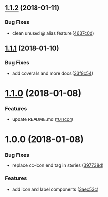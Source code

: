 <a name="1.1.2"></a>
## [1.1.2](https://github.com/julon/vue-creativecommons/compare/33f8c54ddac0742eb76b6d53e9026ce8bae31d6d...v1.1.2) (2018-01-11)


### Bug Fixes

* clean unused @ alias feature ([4637c0d](https://github.com/julon/vue-creativecommons/commit/4637c0d))

<a name="1.1.1"></a>
## [1.1.1](https://github.com/julon/vue-creativecommons/compare/f011cc472ea35cfbedb97e98137aa84732d83059...v1.1.1) (2018-01-10)


### Bug Fixes

* add coveralls and more docs ([33f8c54](https://github.com/julon/vue-creativecommons/commit/33f8c54))

<a name="1.1.0"></a>
# [1.1.0](https://github.com/julon/vue-creativecommons/compare/397738d9c2b69c01e3e054b8e80de3ac50c1fbed...v1.1.0) (2018-01-08)


### Features

* update README.md ([f011cc4](https://github.com/julon/vue-creativecommons/commit/f011cc4))

<a name="1.0.0"></a>
# 1.0.0 (2018-01-08)


### Bug Fixes

* replace cc-icon end tag in stories ([397738d](https://github.com/julon/vue-creativecommons/commit/397738d))


### Features

* add icon and label components ([3aec53c](https://github.com/julon/vue-creativecommons/commit/3aec53c))
